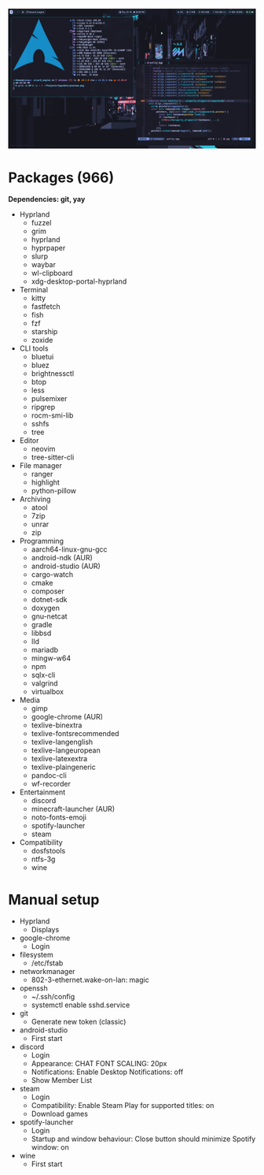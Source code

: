 ![Preview](/preview.png)

# Packages (966)
**Dependencies: git, yay**
- Hyprland
  - fuzzel
  - grim
  - hyprland
  - hyprpaper
  - slurp
  - waybar
  - wl-clipboard
  - xdg-desktop-portal-hyprland
- Terminal
  - kitty
  - fastfetch
  - fish
  - fzf
  - starship
  - zoxide
- CLI tools
  - bluetui
  - bluez
  - brightnessctl
  - btop
  - less
  - pulsemixer
  - ripgrep
  - rocm-smi-lib
  - sshfs
  - tree
- Editor
  - neovim
  - tree-sitter-cli
- File manager
  - ranger
  - highlight
  - python-pillow
- Archiving
  - atool
  - 7zip
  - unrar
  - zip
- Programming
  - aarch64-linux-gnu-gcc
  - android-ndk (AUR)
  - android-studio (AUR)
  - cargo-watch
  - cmake
  - composer
  - dotnet-sdk
  - doxygen
  - gnu-netcat
  - gradle
  - libbsd
  - lld
  - mariadb
  - mingw-w64
  - npm
  - sqlx-cli
  - valgrind
  - virtualbox
- Media
  - gimp
  - google-chrome (AUR)
  - texlive-binextra
  - texlive-fontsrecommended
  - texlive-langenglish
  - texlive-langeuropean
  - texlive-latexextra
  - texlive-plaingeneric
  - pandoc-cli
  - wf-recorder
- Entertainment
  - discord
  - minecraft-launcher (AUR)
  - noto-fonts-emoji
  - spotify-launcher
  - steam
- Compatibility
  - dosfstools
  - ntfs-3g
  - wine

# Manual setup
- Hyprland
  - Displays
- google-chrome
  - Login
- filesystem
  - /etc/fstab
- networkmanager
  - 802-3-ethernet.wake-on-lan: magic
- openssh
  - ~/.ssh/config
  - systemctl enable sshd.service
- git
  - Generate new token (classic)
- android-studio
  - First start
- discord
  - Login
  - Appearance: CHAT FONT SCALING: 20px
  - Notifications: Enable Desktop Notifications: off
  - Show Member List
- steam
  - Login
  - Compatibility: Enable Steam Play for supported titles: on
  - Download games
- spotify-launcher
  - Login
  - Startup and window behaviour: Close button should minimize Spotify window: on
- wine
  - First start
